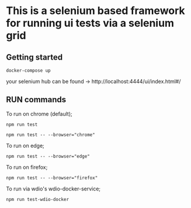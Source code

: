 <h1>This is a selenium based framework for running ui tests via a selenium grid</h1>


<h2>Getting started</h2>

```````docker-compose up```````

your selenium hub can be found -> http://localhost:4444/ui/index.html#/

<h2>RUN commands</h2>

To run on chrome (default);

```````npm run test```````

```````npm run test -- --browser="chrome"```````

To run on edge;

```````npm run test -- --browser="edge"```````

To run on firefox;

```````npm run test -- --browser="firefox"```````

To run via wdio's wdio-docker-service;

```````npm run test-wdio-docker```````